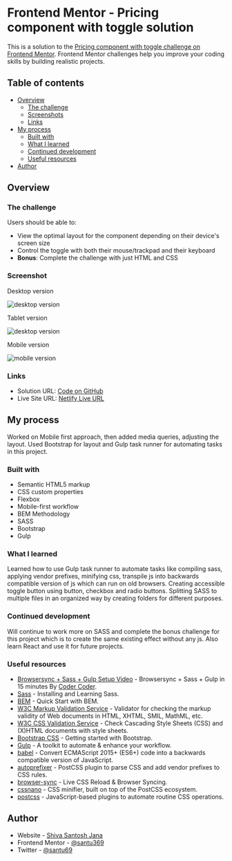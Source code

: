 # Frontend Mentor - Pricing component with toggle solution

This is a solution to the [Pricing component with toggle challenge on Frontend Mentor](https://www.frontendmentor.io/challenges/pricing-component-with-toggle-8vPwRMIC). Frontend Mentor challenges help you improve your coding skills by building realistic projects.

## Table of contents

- [Overview](#overview)
  - [The challenge](#the-challenge)
  - [Screenshots](#screenshots)
  - [Links](#links)
- [My process](#my-process)
  - [Built with](#built-with)
  - [What I learned](#what-i-learned)
  - [Continued development](#continued-development)
  - [Useful resources](#useful-resources)
- [Author](#author)

## Overview

### The challenge

Users should be able to:

- View the optimal layout for the component depending on their device's screen size
- Control the toggle with both their mouse/trackpad and their keyboard
- **Bonus**: Complete the challenge with just HTML and CSS

### Screenshot

Desktop version

![desktop version](./screenshots/desktop-version.png)

Tablet version

![desktop version](./screenshots/tablet-version.png)

Mobile version

![mobile version](./screenshots/mobile-version.png)

### Links

- Solution URL: [Code on GitHub](https://github.com/santu369/frontendmentor-pricing-component-with-toggle-and-js)
- Live Site URL: [Netlify Live URL](https://santu369-frontendmentor-pricing-component-with-toggle-and-js.netlify.app/)

## My process

Worked on Mobile first approach, then added media queries, adjusting the layout.
Used Bootstrap for layout and Gulp task runner for automating tasks in this project.

### Built with

- Semantic HTML5 markup
- CSS custom properties
- Flexbox
- Mobile-first workflow
- BEM Methodology
- SASS
- Bootstrap
- Gulp

### What I learned

Learned how to use Gulp task runner to automate tasks like compiling sass, applying vendor prefixes, minifying css, transpile js into backwards compatible version of js which can run on old browsers.
Creating accessible toggle button using button, checkbox and radio buttons.
Splitting SASS to multiple files in an organized way by creating folders for different purposes.

### Continued development

Will continue to work more on SASS and complete the bonus challenge for this project which is to create the same existing effect without any js. Also learn React and use it for future projects.

### Useful resources

- [Browsersync + Sass + Gulp Setup Video](https://www.youtube.com/watch?v=q0E1hbcj-NI) - Browsersync + Sass + Gulp in 15 minutes By [Coder Coder](https://twitter.com/thecodercoder).
- [Sass](https://sass-lang.com/) - Installing and Learning Sass.
- [BEM](https://en.bem.info/methodology/quick-start/) - Quick Start with BEM.
- [W3C Markup Validation Service](https://validator.w3.org/) - Validator for checking the markup validity of Web documents in HTML, XHTML, SMIL, MathML, etc.
- [W3C CSS Validation Service](https://jigsaw.w3.org/css-validator/) - Check Cascading Style Sheets (CSS) and (X)HTML documents with style sheets.
- [Bootstrap CSS](https://getbootstrap.com/docs/5.0/getting-started/introduction/) - Getting started with Bootstrap.
- [Gulp](https://gulpjs.com/) - A toolkit to automate & enhance your workflow.
- [babel](https://babeljs.io/) - Convert ECMAScript 2015+ (ES6+) code into a backwards compatible version of JavaScript.
- [autoprefixer](https://www.npmjs.com/package/autoprefixer) - PostCSS plugin to parse CSS and add vendor prefixes to CSS rules.
- [browser-sync](https://www.npmjs.com/package/browser-sync) - Live CSS Reload & Browser Syncing.
- [cssnano](https://www.npmjs.com/package/cssnano) - CSS minifier, built on top of the PostCSS ecosystem.
- [postcss](https://postcss.org/) - JavaScript-based plugins to automate routine CSS operations.

## Author

- Website - [Shiva Santosh Jana](https://santu369.github.io/FreeCodeCamp-PersonalPortfolioWebpage)
- Frontend Mentor - [@santu369](https://www.frontendmentor.io/profile/santu369)
- Twitter - [@santu69](https://www.twitter.com/santu69)

